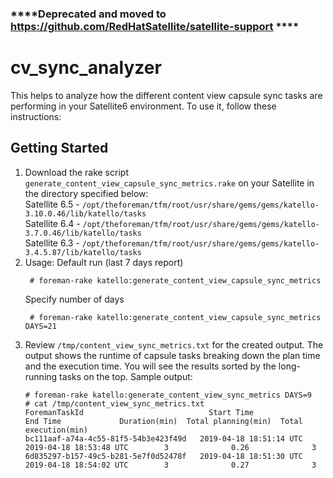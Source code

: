 ### ****Deprecated and moved to https://github.com/RedHatSatellite/satellite-support ****

# cv_sync_analyzer
This helps to analyze how the different content view capsule sync tasks are
performing in your Satellite6 environment.  To use it, follow these instructions:

## Getting Started
1. Download the rake script `generate_content_view_capsule_sync_metrics.rake` on your Satellite in the directory specified below:  
   Satellite 6.5 - `/opt/theforeman/tfm/root/usr/share/gems/gems/katello-3.10.0.46/lib/katello/tasks`  
   Satellite 6.4 - `/opt/theforeman/tfm/root/usr/share/gems/gems/katello-3.7.0.46/lib/katello/tasks`  
   Satellite 6.3 - `/opt/theforeman/tfm/root/usr/share/gems/gems/katello-3.4.5.87/lib/katello/tasks`  
2. Usage:
   Default run (last 7 days report)
   ```console
    # foreman-rake katello:generate_content_view_capsule_sync_metrics
   ```
   Specify number of days
   ```console
    # foreman-rake katello:generate_content_view_capsule_sync_metrics DAYS=21
   ```
3. Review `/tmp/content_view_sync_metrics.txt` for the created output. The output shows the runtime of capsule tasks breaking down the plan time and the execution time.  You will see the results sorted by the long-running tasks on the top.
   Sample output:
   ```console
   # foreman-rake katello:generate_content_view_sync_metrics DAYS=9
   # cat /tmp/content_view_sync_metrics.txt
   ForemanTaskId                            Start Time                   End Time             Duration(min)  Total planning(min)  Total execution(min)
   bc111aaf-a74a-4c55-81f5-54b3e423f49d   2019-04-18 18:51:14 UTC   2019-04-18 18:53:48 UTC        3              0.26              3
   6d835297-b157-49c5-b281-5e7f0d52478f   2019-04-18 18:51:30 UTC   2019-04-18 18:54:02 UTC        3              0.27              3
   ```
